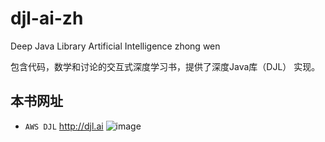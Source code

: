 # djl-ai-zh
Deep Java Library Artificial Intelligence zhong wen

包含代码，数学和讨论的交互式深度学习书，提供了深度Java库（DJL） 实现。

## 本书网址

* `AWS DJL` http://djl.ai
![image](https://latex.codecogs.com/gif.latex?\\sum_{i=0}^n)
